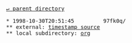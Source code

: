 <pre>
  <a href="../">&#x21b5; parent directory</a>
  
  * 1998-10-30T20:51:45&#x0009;&#x0009;97fk0q/
  ** external: <a href="https://web.archive.org/web/20000816185901id_/w3.org/TR/1998/WD-rdf-schema-19981030/" target="_blank">timestamp source</a>
  ** local subdirectory: <a href="org">org</a>
</pre>
